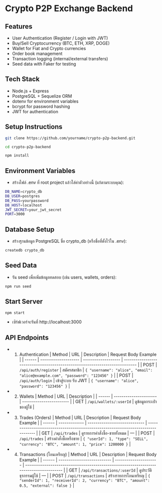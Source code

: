# Crypto P2P Exchange Backend

## Features
- User Authentication (Register / Login with JWT)
- Buy/Sell Cryptocurrency (BTC, ETH, XRP, DOGE)
- Wallet for Fiat and Crypto currencies
- Order book management
- Transaction logging (internal/external transfers)
- Seed data with Faker for testing

## Tech Stack
- Node.js + Express
- PostgreSQL + Sequelize ORM
- dotenv for environment variables
- bcrypt for password hashing
- JWT for authentication

## Setup Instructions

```bash
git clone https://github.com/yourname/crypto-p2p-backend.git
```
```bash
cd crypto-p2p-backend
```
```bash
npm install
```
## Environment Variables
- สร้างไฟล์ .env ที่ root project แล้วใส่ค่าตัวอย่างนี้ (แก้ตามระบบคุณ):

```bash
DB_NAME=crypto_db
DB_USER=postgres
DB_PASS=yourpassword
DB_HOST=localhost
JWT_SECRET=your_jwt_secret
PORT=3000
```
## Database Setup
- สร้างฐานข้อมูล PostgreSQL ชื่อ crypto_db (หรือชื่อที่ตั้งไว้ใน .env):

```bash
createdb crypto_db
```
## Seed Data
- รัน seed เพื่อเพิ่มข้อมูลทดสอบ (เช่น users, wallets, orders):
```bash
npm run seed
```
## Start Server
```bash
npm start
```
- เซิร์ฟเวอร์จะรันที่ http://localhost:3000

## API Endpoints
- 1. Authentication
| Method | URL                  | Description         | Request Body Example                                                          |
| ------ | -------------------- | ------------------- | ----------------------------------------------------------------------------- |
| POST   | `/api/auth/register` | สมัครสมาชิก         | `{ "username": "alice", "email": "alice@example.com", "password": "123456" }` |
| POST   | `/api/auth/login`    | เข้าสู่ระบบ รับ JWT | `{ "username": "alice", "password": "123456" }`                               |

- 2. Wallets
| Method | URL                    | Description              |
| ------ | ---------------------- | ------------------------ |
| GET    | `/api/wallets/:userId` | ดูข้อมูลกระเป๋าของผู้ใช้ |

- 3. Trades (Orders)
| Method | URL           | Description                   | Request Body Example                                                                |
| ------ | ------------- | ----------------------------- | ----------------------------------------------------------------------------------- |
| GET    | `/api/trades` | ดูรายการคำสั่งซื้อ-ขายทั้งหมด | —                                                                                   |
| POST   | `/api/trades` | สร้างคำสั่งซื้อหรือขาย        | `{ "userId": 1, "type": "SELL", "currency": "BTC", "amount": 1, "price": 1200000 }` |

- 4. Transactions (โอนเหรียญ)
| Method | URL                         | Description            | Request Body Example                                                                      |
| ------ | --------------------------- | ---------------------- | ----------------------------------------------------------------------------------------- |
| GET    | `/api/transactions/:userId` | ดูประวัติธุรกรรมผู้ใช้ | —                                                                                         |
| POST   | `/api/transactions`         | สร้างรายการโอนเหรียญ   | `{ "senderId": 1, "receiverId": 2, "currency": "BTC", "amount": 0.5, "external": false }` |
